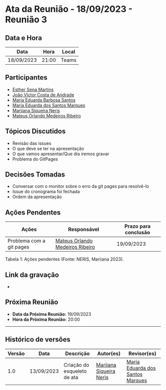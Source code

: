 # Ata da Reunião - 18/09/2023 - Reunião 3

## Data e Hora
| Data          | Hora   | Local |
|---------------|--------|-------|
| 18/09/2023    | 21:00  | Teams |

  
## Participantes
* [Esther Sena Martins](https://github.com/esmsena)
* [João Victor Costa de Andrade](https://github.com/jvcostta)
* [Maria Eduarda Barbosa Santos](https://github.com/Madu01)
* [Maria Eduarda dos Santos Marques ](https://github.com/EduardaSMarques)
* [Mariiana Siqueira Neris](https://github.com/Maryyscreuza)
* [Mateus Orlando Medeiros Ribeiro](https://github.com/MateusPy)

## Tópicos Discutidos
* Revisão das issues
* O que deve se ter na apresentação
* O que vamos apresentar/Que dia iremos gravar
* Problema do GitPages
  
## Decisões Tomadas
* Conversar com o monitor sobre o erro da git pages para resolvê-lo
* Issue do cronograma foi fechada
* Ordem da apresentação
  
## Ações Pendentes
| Ações       | Responsável     | Prazo para conclusão |
|-------------|-----------------|----------------------|
| Problema com a git pages | [Mateus Orlando Medeiros Ribeiro](https://github.com/MateusPy) | 19/09/2023 |

Tabela 1: Ações pendentes (Fonte: NERIS, Mariiana 2023).

## Link da gravação
* 

## Próxima Reunião
* **Data da Próxima Reunião:** 19/09/2023
* **Hora da Próxima Reunião:** 20:00
---

## Histórico de versões
| Versão | Data       | Descrição                   | Autor(es)     | Revisor(es) |
|--------|------------|-----------------------------|---------------|-------------|
| 1.0    | 13/09/2023 | Criação do esqueleto de ata | [Mariiana Siqueira Neris](https://github.com/Maryyscreuza) | [Maria Eduarda dos Santos Marques ](https://github.com/EduardaSMarques) |
